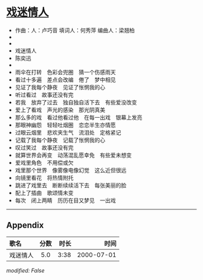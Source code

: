 # [戏迷情人](https://music.163.com/song?id=67537)

* 作曲：人：卢巧音 填词人：何秀萍 编曲人：梁翘柏
*
*
* 戏迷情人
* 陈奕迅
* 
* 雨伞在打转　色彩会兜圈　猜一个伤感雨天
* 看过十多遍　差点会改编　倦了　梦中相见
* 见证了我每个静夜　见证了怅惘我的心
* 听过看过　故事还没有完
* 若我　放弃了过去　独自独自活下去　有些爱没改变
* 爱上了看戏　声光的感染　那光阴真美
* 那么多的戏　看过他看过他　在每一出戏　银幕上发亮
* 那眼神幽怨　轻轻吐烟圈　恋恋半生亦情愿
* 过眼云烟里　悲欢夹生气　流泪处　定格紧记
* 记载了我每个静夜　记载了怅惘我的心
* 叹过笑过　故事还没有完
* 就算世界会再变　动荡混乱愿幸免　有些爱未想变
* 爱戏里角色　不用偿或欠
* 戏里那个世界　像雾像电像幻觉　这么近但很远
* 向镜里看花　将热情附托
* 跳进了戏里去　断断续续活下去　每张美丽的脸
* 配上了插曲　歌颂情未变
* 每次　闭上两睛　历历在目又梦见　一出戏


---

## Appendix

|歌名|分数|时长|时间|
|:---|:---:|---:|---:|
|戏迷情人|5.0|3:38|2000-07-01

*modified: False*